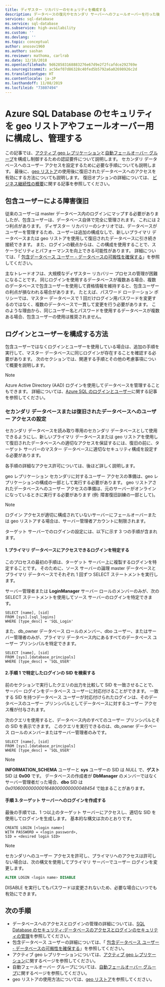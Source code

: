 ```yaml
---
title: ディザスター リカバリーのセキュリティを構成する
description: データベースの復元やセカンダリ サーバーへのフェールオーバーを行った後の、セキュリティ構成やセキュリティ管理に関する考慮事項について説明します。
services: sql-database
ms.service: sql-database
ms.subservice: high-availability
ms.custom: ''
ms.devlang: ''
ms.topic: conceptual
author: anosov1960
ms.author: sashan
ms.reviewer: mathoma, carlrab
ms.date: 12/18/2018
ms.openlocfilehash: 9d628583168883276e67d9e2f2fcafdce292769e
ms.sourcegitcommit: ac56ef07d86328c40fed5b5792a6a02698926c2d
ms.translationtype: HT
ms.contentlocale: ja-JP
ms.lasthandoff: 11/08/2019
ms.locfileid: "73807494"
---
```

# <a name="configure-and-manage-azure-sql-database-security-for-geo-restore-or-failover"></a>Azure SQL Database のセキュリティを geo リストアやフェールオーバー用に構成し、管理する

この記事では、[アクティブ geo レプリケーション](sql-database-active-geo-replication.md)と[自動フェールオーバー グループ](sql-database-auto-failover-group.md)を構成し制御するための認証要件について説明します。 セカンダリ データベースへのユーザー アクセスを設定するために必要な手順についても説明します。 最後に、[geo リストア](sql-database-recovery-using-backups.md#geo-restore)の使用後に復旧されたデータベースへのアクセスを有効にする方法についても説明します。 復旧オプションの詳細については、 [ビジネス継続性の概要](sql-database-business-continuity.md)に関する記事を参照してください。

## <a name="disaster-recovery-with-contained-users"></a>包含ユーザーによる障害復旧

従来のユーザーは master データベース内のログインにマップする必要がありましたが、包含ユーザーは、データベース自体で完全に管理されます。 これには 2 つ利点があります。 ディザスター リカバリーのシナリオでは、データベースがユーザーを管理するため、ユーザーは追加の構成なしで、新しいプライマリ データベースまたは geo リストアを使用して復旧されたデータベースに引き続き接続できます。 また、ログインの観点からは、この構成を使用することで、スケーラビリティとパフォーマンスを向上できる可能性があります。 詳細については、「 [包含データベース ユーザー - データベースの可搬性を確保する](https://msdn.microsoft.com/library/ff929188.aspx)」を参照してください。

主なトレードオフは、大規模なディザスター リカバリー プロセスの管理が困難になることです。 同じログインを使用するデータベースが複数ある場合、複数のデータベースで包含ユーザーを使用して資格情報を維持すると、包含ユーザーの利点が損なわれる場合があります。 たとえば、パスワード ローテーション ポリシーでは、マスター データベースで 1 回だけログイン用パスワードを変更するのではなく、複数のデータベースで一貫して変更を行う必要があります。 このような理由から、同じユーザー名とパスワードを使用するデータベースが複数ある場合、包含ユーザーの使用は推奨されません。

## <a name="how-to-configure-logins-and-users"></a>ログインとユーザーを構成する方法

包含ユーザーではなくログインとユーザーを使用している場合は、追加の手順を実行して、マスター データベースに同じログインが存在することを確認する必要があります。 次のセクションでは、関連する手順とその他の考慮事項について概要を説明します。

  >[!NOTE]
  > Azure Active Directory (AAD) ログインを使用してデータベースを管理することもできます。 詳細については、[Azure SQL のログインとユーザー](https://docs.microsoft.com/azure/sql-database/sql-database-manage-logins)に関する記事を参照してください。

### <a name="set-up-user-access-to-a-secondary-or-recovered-database"></a>セカンダリ データベースまたは復旧されたデータベースへのユーザー アクセスの設定

セカンダリ データベースを読み取り専用のセカンダリ データベースとして使用できるようにし、新しいプライマリ データベースまたは geo リストアを使用して復旧されたデータベースへの適切なアクセスを保証するには、復旧の前に、ターゲット サーバーのマスター データベースに適切なセキュリティ構成を設定する必要があります。

各手順の詳細なアクセス許可については、後ほど詳しく説明します。

geo レプリケーション セカンダリに対するユーザー アクセスの準備は、geo レプリケーションの構成の一部として実行する必要があります。 geo リストアされたデータベースへのユーザー アクセスの準備は、元のサーバーがオンラインになっているときに実行する必要があります (例: 障害復旧訓練の一部として)。

> [!NOTE]
> ログイン アクセスが適切に構成されていないサーバーにフェールオーバーまたは geo リストアする場合は、サーバー管理者アカウントに制限されます。

ターゲット サーバーでのログインの設定には、以下に示す 3 つの手順が含まれます。

#### <a name="1-determine-logins-with-access-to-the-primary-database"></a>1.プライマリ データベースにアクセスできるログインを特定する

このプロセスの最初の手順は、ターゲット サーバー上に複製するログインを特定することです。 そのために、ソース サーバーの論理 master データベースとプライマリ データベースでそれぞれ 1 回ずつ SELECT ステートメントを実行します。

サーバー管理者または **LoginManager** サーバー ロールのメンバーのみが、次の SELECT ステートメントを使用してソース サーバーのログインを特定できます。

    SELECT [name], [sid]
    FROM [sys].[sql_logins]
    WHERE [type_desc] = 'SQL_Login'

また、db_owner データベース ロールのメンバー、dbo ユーザー、またはサーバー管理者のみが、プライマリ データベース内にあるすべてのデータベース ユーザー プリンシパルを特定できます。

    SELECT [name], [sid]
    FROM [sys].[database_principals]
    WHERE [type_desc] = 'SQL_USER'

#### <a name="2-find-the-sid-for-the-logins-identified-in-step-1"></a>2.手順 1 で特定したログインの SID を検索する

前のセクションで実行したクエリの出力を比較して SID を一致させることで、サーバー ログインをデータベース ユーザーに対応付けることができます。 一致する SID を持つデータベース ユーザーが対応付けられたログインは、そのデータベースのユーザー プリンシパルとしてデータベースに対するユーザー アクセス権が付与されます。

次のクエリを使用すると、データベース内のすべてのユーザー プリンシパルとその SID を表示できます。 このクエリを実行できるのは、db_owner データベース ロールのメンバーまたはサーバー管理者のみです。

    SELECT [name], [sid]
    FROM [sys].[database_principals]
    WHERE [type_desc] = 'SQL_USER'

> [!NOTE]
> **INFORMATION_SCHEMA** ユーザーと **sys** ユーザーの SID は *NULL* で、**ゲスト** SID は **0x00** です。 データベースの作成者が **DbManager** のメンバーではなくサーバー管理者だった場合、**dbo** SID は *0x01060000000001648000000000048454* で始まることがあります。

#### <a name="3-create-the-logins-on-the-target-server"></a>手順 3.ターゲット サーバーへのログインを作成する

最後の手順では、1 つ以上のターゲット サーバーにアクセスし、適切な SID を使用してログインを生成します。 基本的な構文は次のとおりです。

    CREATE LOGIN [<login name>]
    WITH PASSWORD = <login password>,
    SID = <desired login SID>

> [!NOTE]
> セカンダリへのユーザー アクセスを許可し、プライマリへのアクセスは許可しない場合は、次の構文を使用してプライマリ サーバーでユーザー ログインを変更します。
>
> ```sql
> ALTER LOGIN <login name> DISABLE
> ```
>
> DISABLE を実行してもパスワードは変更されないため、必要な場合にいつでも有効にできます。

## <a name="next-steps"></a>次の手順

* データベースへのアクセスとログインの管理の詳細については、[SQL Database のセキュリティ:データベースのアクセスとログインのセキュリティの管理](sql-database-manage-logins.md)を参照してください。
* 包含データベース ユーザーの詳細については、「 [包含データベース ユーザー - データベースの可搬性を確保する](https://msdn.microsoft.com/library/ff929188.aspx)」を参照してください。
* アクティブ geo レプリケーションについては、[アクティブ geo レプリケーション](sql-database-active-geo-replication.md)に関するページを参照してください。
* 自動フェールオーバー グループについては、[自動フェールオーバー グループ](sql-database-auto-failover-group.md)に関するページを参照してください。
* geo リストアの使用方法については、[geo リストア](sql-database-recovery-using-backups.md#geo-restore)を参照してください。
